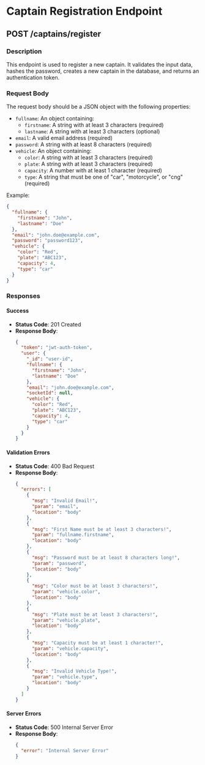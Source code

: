 # Captain Registration Endpoint

## POST /captains/register

### Description

This endpoint is used to register a new captain. It validates the input data, hashes the password, creates a new captain in the database, and returns an authentication token.

### Request Body

The request body should be a JSON object with the following properties:

- `fullname`: An object containing:
  - `firstname`: A string with at least 3 characters (required)
  - `lastname`: A string with at least 3 characters (optional)
- `email`: A valid email address (required)
- `password`: A string with at least 8 characters (required)
- `vehicle`: An object containing:
  - `color`: A string with at least 3 characters (required)
  - `plate`: A string with at least 3 characters (required)
  - `capacity`: A number with at least 1 character (required)
  - `type`: A string that must be one of "car", "motorcycle", or "cng" (required)

Example:

```json
{
  "fullname": {
    "firstname": "John",
    "lastname": "Doe"
  },
  "email": "john.doe@example.com",
  "password": "password123",
  "vehicle": {
    "color": "Red",
    "plate": "ABC123",
    "capacity": 4,
    "type": "car"
  }
}
```

### Responses

#### Success

- **Status Code**: 201 Created
- **Response Body**:
  ```json
  {
    "token": "jwt-auth-token",
    "user": {
      "_id": "user-id",
      "fullname": {
        "firstname": "John",
        "lastname": "Doe"
      },
      "email": "john.doe@example.com",
      "socketId": null,
      "vehicle": {
        "color": "Red",
        "plate": "ABC123",
        "capacity": 4,
        "type": "car"
      }
    }
  }
  ```

#### Validation Errors

- **Status Code**: 400 Bad Request
- **Response Body**:
  ```json
  {
    "errors": [
      {
        "msg": "Invalid Email!",
        "param": "email",
        "location": "body"
      },
      {
        "msg": "First Name must be at least 3 characters!",
        "param": "fullname.firstname",
        "location": "body"
      },
      {
        "msg": "Password must be at least 8 characters long!",
        "param": "password",
        "location": "body"
      },
      {
        "msg": "Color must be at least 3 characters!",
        "param": "vehicle.color",
        "location": "body"
      },
      {
        "msg": "Plate must be at least 3 characters!",
        "param": "vehicle.plate",
        "location": "body"
      },
      {
        "msg": "Capacity must be at least 1 character!",
        "param": "vehicle.capacity",
        "location": "body"
      },
      {
        "msg": "Invalid Vehicle Type!",
        "param": "vehicle.type",
        "location": "body"
      }
    ]
  }
  ```

#### Server Errors

- **Status Code**: 500 Internal Server Error
- **Response Body**:
  ```json
  {
    "error": "Internal Server Error"
  }
  ```
